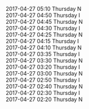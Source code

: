 2017-04-27 05:10 Thursday  N  
2017-04-27 04:50 Thursday  I  
2017-04-27 04:45 Thursday  N  
2017-04-27 04:30 Thursday  I  
2017-04-27 04:25 Thursday  N  
2017-04-27 04:15 Thursday  I  
2017-04-27 04:10 Thursday  N  
2017-04-27 03:35 Thursday  I  
2017-04-27 03:30 Thursday  N  
2017-04-27 03:20 Thursday  I  
2017-04-27 03:00 Thursday  N  
2017-04-27 02:50 Thursday  I  
2017-04-27 02:40 Thursday  N  
2017-04-27 02:30 Thursday  I  
2017-04-27 02:20 Thursday  N  
